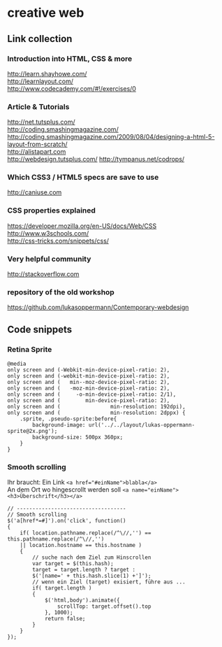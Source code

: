 # creative web

## Link collection

### Introduction into HTML, CSS & more
http://learn.shayhowe.com/  
http://learnlayout.com/  
http://www.codecademy.com/#!/exercises/0  

### Article & Tutorials
http://net.tutsplus.com/  
http://coding.smashingmagazine.com/  
http://coding.smashingmagazine.com/2009/08/04/designing-a-html-5-layout-from-scratch/   
http://alistapart.com   
http://webdesign.tutsplus.com/ 
http://tympanus.net/codrops/ 

### Which CSS3 / HTML5 specs are save to use 
http://caniuse.com

### CSS properties explained 
https://developer.mozilla.org/en-US/docs/Web/CSS  
http://www.w3schools.com/  
http://css-tricks.com/snippets/css/

### Very helpful community 
http://stackoverflow.com

### repository of the old workshop
https://github.com/lukasoppermann/Contemporary-webdesign 

## Code snippets
### Retina Sprite

    @media
    only screen and (-Webkit-min-device-pixel-ratio: 2),
    only screen and (-webkit-min-device-pixel-ratio: 2),
    only screen and (   min--moz-device-pixel-ratio: 2),
    only screen and (   -moz-min-device-pixel-ratio: 2),
    only screen and (     -o-min-device-pixel-ratio: 2/1),
    only screen and (        min-device-pixel-ratio: 2),
    only screen and (                min-resolution: 192dpi),
    only screen and (                min-resolution: 2dppx) {
	    .sprite, .pseudo-sprite:before{
		    background-image: url('../../layout/lukas-oppermann-sprite@2x.png');
		    background-size: 500px 360px;
	    }
    }

### Smooth scrolling   
Ihr braucht:
Ein Link `<a href="#einName">blabla</a>`   
An dem Ort wo hingescrollt werden soll `<a name="einName"><h3>Überschrift</h3></a>`  

    // -----------------------------------
    // Smooth scrolling
    $('a[href*=#]').on('click', function()
    {
    	if( location.pathname.replace(/^\//,'') == this.pathname.replace(/^\//,'')
        || location.hostname == this.hostname )
        {
            // suche nach dem Ziel zum Hinscrollen
            var target = $(this.hash);
            target = target.length ? target : 
            $('[name=' + this.hash.slice(1) +']');
            // wenn ein Ziel (target) exisiert, führe aus ...
            if( target.length )
            {
            	$('html,body').animate({
            		scrollTop: target.offset().top
            	}, 1000);
            	return false;
            }
        }
    });
